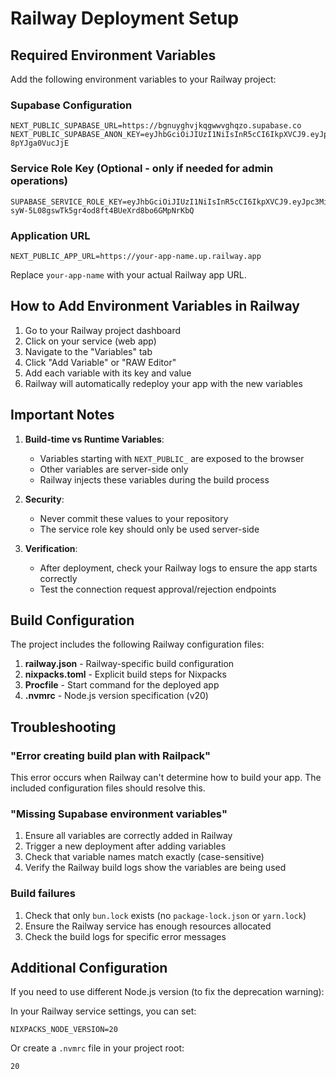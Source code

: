 # Railway Deployment Setup

## Required Environment Variables

Add the following environment variables to your Railway project:

### Supabase Configuration
```
NEXT_PUBLIC_SUPABASE_URL=https://bgnuyghvjkqgwwvghqzo.supabase.co
NEXT_PUBLIC_SUPABASE_ANON_KEY=eyJhbGciOiJIUzI1NiIsInR5cCI6IkpXVCJ9.eyJpc3MiOiJzdXBhYmFzZSIsInJlZiI6ImJnbnV5Z2h2amtxZ3d3dmdocXpvIiwicm9sZSI6ImFub24iLCJpYXQiOjE3NTQxNDg5NDAsImV4cCI6MjA2OTcyNDk0MH0.hLBPh0CUK1vVyHOvw2Ns6XpoP7YIz-8pYJga0VucJjE
```

### Service Role Key (Optional - only if needed for admin operations)
```
SUPABASE_SERVICE_ROLE_KEY=eyJhbGciOiJIUzI1NiIsInR5cCI6IkpXVCJ9.eyJpc3MiOiJzdXBhYmFzZSIsInJlZiI6ImJnbnV5Z2h2amtxZ3d3dmdocXpvIiwicm9sZSI6InNlcnZpY2Vfcm9sZSIsImlhdCI6MTc1NDE0ODk0MCwiZXhwIjoyMDY5NzI0OTQwfQ.9-syW-5L08gswTk5gr4od8ft4BUeXrd8bo6GMpNrKbQ
```

### Application URL
```
NEXT_PUBLIC_APP_URL=https://your-app-name.up.railway.app
```
Replace `your-app-name` with your actual Railway app URL.

## How to Add Environment Variables in Railway

1. Go to your Railway project dashboard
2. Click on your service (web app)
3. Navigate to the "Variables" tab
4. Click "Add Variable" or "RAW Editor"
5. Add each variable with its key and value
6. Railway will automatically redeploy your app with the new variables

## Important Notes

1. **Build-time vs Runtime Variables**: 
   - Variables starting with `NEXT_PUBLIC_` are exposed to the browser
   - Other variables are server-side only
   - Railway injects these variables during the build process

2. **Security**: 
   - Never commit these values to your repository
   - The service role key should only be used server-side

3. **Verification**:
   - After deployment, check your Railway logs to ensure the app starts correctly
   - Test the connection request approval/rejection endpoints

## Build Configuration

The project includes the following Railway configuration files:

1. **railway.json** - Railway-specific build configuration
2. **nixpacks.toml** - Explicit build steps for Nixpacks
3. **Procfile** - Start command for the deployed app
4. **.nvmrc** - Node.js version specification (v20)

## Troubleshooting

### "Error creating build plan with Railpack"
This error occurs when Railway can't determine how to build your app. The included configuration files should resolve this.

### "Missing Supabase environment variables"
1. Ensure all variables are correctly added in Railway
2. Trigger a new deployment after adding variables
3. Check that variable names match exactly (case-sensitive)
4. Verify the Railway build logs show the variables are being used

### Build failures
1. Check that only `bun.lock` exists (no `package-lock.json` or `yarn.lock`)
2. Ensure the Railway service has enough resources allocated
3. Check the build logs for specific error messages

## Additional Configuration

If you need to use different Node.js version (to fix the deprecation warning):

In your Railway service settings, you can set:
```
NIXPACKS_NODE_VERSION=20
```

Or create a `.nvmrc` file in your project root:
```
20
```